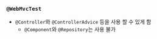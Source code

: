 ### `@WebMvcTest`

- `@Controller`와 `@ControllerAdvice` 등을 사용 할 수 있게 함
    + `@Component`와 `@Repository`는 사용 불가
